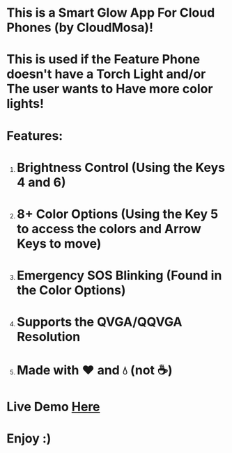 <h1>This is a Smart Glow App For Cloud Phones (by CloudMosa)!</h1>
<h1>This is used if the Feature Phone doesn't have a Torch Light and/or The user wants to Have more color lights!</h1>
<h1>Features:</h1>
<ol>
  <li><h1>Brightness Control (Using the Keys 4 and 6)</h1></li>
  <li><h1>8+ Color Options (Using the Key 5 to access the colors and Arrow Keys to move)</h1></li>
  <li><h1>Emergency SOS Blinking (Found in the Color Options)</h1></li>
  <li><h1>Supports the QVGA/QQVGA Resolution</h1></li>
  <li><h1>Made with ❤️ and 💧 (not ☕)</h1></li>
</ol>
<h1>Live Demo <a href='https://fnafrad.github.io/Smart-Glow-CloudPhone/'>Here</a></h1>
<h1>Enjoy :)</h1>
